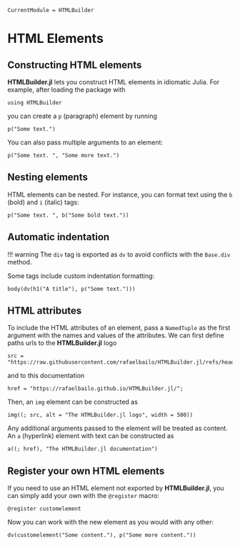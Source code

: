 ```@meta
CurrentModule = HTMLBuilder
```

# HTML Elements

## Constructing HTML elements

**HTMLBuilder.jl** lets you construct HTML elements in idiomatic Julia. For example, after loading the package with
```@repl 1
using HTMLBuilder
```
you can create a `p` (paragraph) element by running
```@repl 1
p("Some text.")
```
You can also pass multiple arguments to an element:
```@repl 1
p("Some text. ", "Some more text.")
```

## Nesting elements

HTML elements can be nested. For instance, you can format text using the `b` (bold) and `i` (italic) tags:
```@repl 1
p("Some text. ", b("Some bold text."))
```
## Automatic indentation

!!! warning
    The `div` tag is exported as `dv` to avoid conflicts with the `Base.div` method.

Some tags include custom indentation formatting:
```@repl 1
body(dv(h1("A title"), p("Some text.")))
```

## HTML attributes

To include the HTML attributes of an element, pass a `NamedTuple` as the first argument with the names and values of the attributes. We can first define paths urls to the **HTMLBuilder.jl** logo
```@repl 1
src = "https://raw.githubusercontent.com/rafaelbailo/HTMLBuilder.jl/refs/heads/main/docs/src/assets/logo.svg";
```
and to this documentation
```@repl 1
href = "https://rafaelbailo.github.io/HTMLBuilder.jl/";
```
Then, an `img` element can be constructed as
```@repl 1
img((; src, alt = "The HTMLBuilder.jl logo", width = 500))
```
Any additional arguments passed to the element will be treated as content. An `a` (hyperlink) element with text can be constructed as
```@repl 1
a((; href), "The HTMLBuilder.jl documentation")
```

## Register your own HTML elements

If you need to use an HTML element not exported by **HTMLBuilder.jl**, you can simply add your own with the `@register` macro:
```@repl 
@register customelement
```
Now you can work with the new element as you would with any other:
```@repl 1
dv(customelement("Some content."), p("Some more content."))
```
